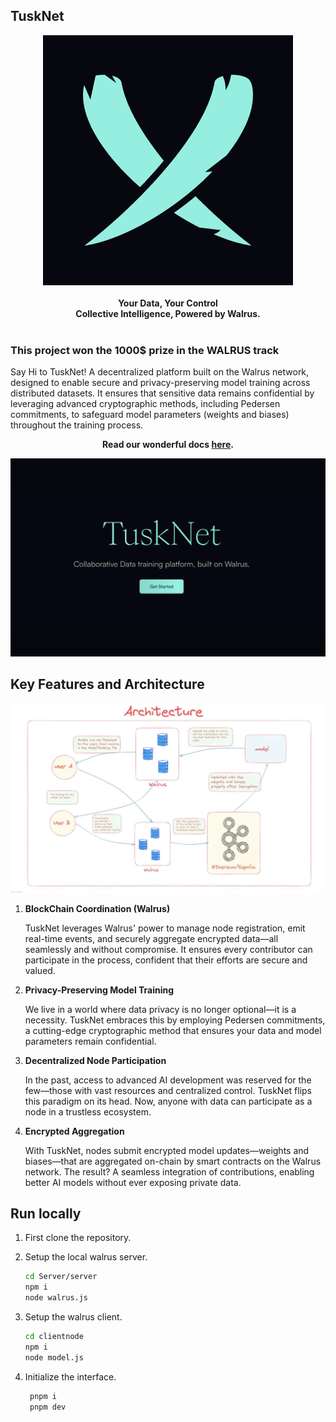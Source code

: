 ## TuskNet

<div align="center">
<img src="./images/tusknet-logo.png" height={100} width={100} alt="logo" />
</div>

<br />
<div align="center">
<b>Your Data, Your Control</b><br />
<b>Collective Intelligence, Powered by Walrus.</b>
</div>
<br/>

### This project won the 1000$ prize in the WALRUS track

Say Hi to TuskNet!  A decentralized platform built on the Walrus network, designed to enable secure and privacy-preserving model training across distributed datasets. It ensures that sensitive data remains confidential by leveraging advanced cryptographic methods, including Pedersen commitments, to safeguard model parameters (weights and biases) throughout the training process.

<div align="center">

**Read our wonderful docs [here](https://tusknet.gitbook.io/tusknet).**

</div>

<div align="center">

<img src="./images/home.jpg" width={100%} alt="home" />

</div>

## Key Features and Architecture

<div align="center">

<img src="./images/architecture.jpg" width={100%} alt="architecture"></img>

</div>

1. **BlockChain Coordination (Walrus)**

    TuskNet leverages Walrus' power to manage node registration, emit real-time events, and securely aggregate encrypted data—all seamlessly and without compromise. It ensures every contributor can participate in the process, confident that their efforts are secure and valued.

2. **Privacy-Preserving Model Training**

    We live in a world where data privacy is no longer optional—it is a necessity. TuskNet embraces this by employing Pedersen commitments, a cutting-edge cryptographic method that ensures your data and model parameters remain confidential.

3. **Decentralized Node Participation**

    In the past, access to advanced AI development was reserved for the few—those with vast resources and centralized control. TuskNet flips this paradigm on its head. Now, anyone with data can participate as a node in a trustless ecosystem.

4. **Encrypted Aggregation**

    With TuskNet, nodes submit encrypted model updates—weights and biases—that are aggregated on-chain by smart contracts on the Walrus network. The result? A seamless integration of contributions, enabling better AI models without ever exposing private data.


## Run locally 

1. First clone the repository.

2. Setup the local walrus server.
    ``` sh
    cd Server/server
    npm i 
    node walrus.js
    ```
3. Setup the walrus client.
    ```sh
    cd clientnode
    npm i 
    node model.js
    ```
4. Initialize the interface.
   ```sh
    pnpm i
    pnpm dev
   ```


